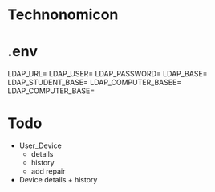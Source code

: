 # Technonomicon

# .env
LDAP_URL=
LDAP_USER=
LDAP_PASSWORD=
LDAP_BASE=
LDAP_STUDENT_BASE=
LDAP_COMPUTER_BASEE=
LDAP_COMPUTER_BASE=

# Todo
- User_Device 
  - details
  - history
  - add repair
- Device details + history
